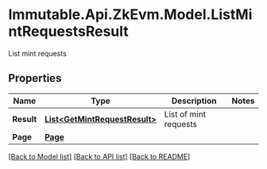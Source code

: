 # Immutable.Api.ZkEvm.Model.ListMintRequestsResult
List mint requests

## Properties

Name | Type | Description | Notes
------------ | ------------- | ------------- | -------------
**Result** | [**List&lt;GetMintRequestResult&gt;**](GetMintRequestResult.md) | List of mint requests | 
**Page** | [**Page**](Page.md) |  | 

[[Back to Model list]](../README.md#documentation-for-models) [[Back to API list]](../README.md#documentation-for-api-endpoints) [[Back to README]](../README.md)

